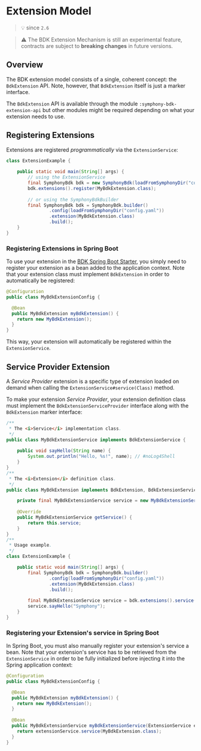 # Extension Model
> :bulb: since `2.6`

> :warning: The BDK Extension Mechanism is still an experimental feature, contracts are subject to **breaking changes** 
> in future versions.

## Overview
The BDK extension model consists of a single, coherent concept: the `BdkExtension` API. Note, however, that `BdkExtension` 
itself is just a marker interface.

The `BdkExtension` API is available through the module `:symphony-bdk-extension-api` but other modules might be required
depending on what your extension needs to use.

## Registering Extensions
Extensions are registered _programmatically_ via the `ExtensionService`:
```java
class ExtensionExample {
    
    public static void main(String[] args) {
        // using the ExtensionService
        final SymphonyBdk bdk = new SymphonyBdk(loadFromSymphonyDir("config.yaml"));
        bdk.extensions().register(MyBdkExtension.class);
        
        // or using the SymphonyBdkBuilder
        final SymphonyBdk bdk = SymphonyBdk.builder()
                .config(loadFromSymphonyDir("config.yaml"))
                .extension(MyBdkExtension.class) 
                .build();
    }
}
```

### Registering Extensions in Spring Boot
To use your extension in the [BDK Spring Boot Starter](./spring-boot/core-starter.md), you simply need to register your 
extension as a bean added to the application context. Note that your extension class must implement `BdkExtension` in order
to automatically be registered:
```java
@Configuration
public class MyBdkExtensionConfig {

  @Bean
  public MyBdkExtension myBdkExtension() {
    return new MyBdkExtension();
  }
}
```
This way, your extension will automatically be registered within the `ExtensionService`.

## Service Provider Extension
A _Service Provider_ extension is a specific type of extension loaded on demand when calling the 
`ExtensionService#service(Class)` method.

To make your extension _Service Provider_, your extension definition class must implement the `BdkExtensionServiceProvider`
interface along with the `BdkExtension` marker interface: 
```java
/**
 * The <i>Service</i> implementation class.
 */
public class MyBdkExtensionService implements BdkExtensionService {
    
    public void sayHello(String name) {
        System.out.println("Hello, %s!", name); // #noLog4Shell
    }
}
/**
 * The <i>Extension</i> definition class.
 */
public class MyBdkExtension implements BdkExtension, BdkExtensionServiceProvider<MyBdkExtensionService> {

    private final MyBdkExtensionService service = new MyBdkExtensionService();
    
    @Override
    public MyBdkExtensionService getService() {
        return this.service;
    }
}
/**
 * Usage example.
 */
class ExtensionExample {

    public static void main(String[] args) {
        final SymphonyBdk bdk = SymphonyBdk.builder()
                .config(loadFromSymphonyDir("config.yaml"))
                .extension(MyBdkExtension.class)
                .build();
        
        final MyBdkExtensionService service = bdk.extensions().service(MyBdkExtension.class);
        service.sayHello("Symphony");
    }
}
```

### Registering your Extension's service in Spring Boot
In Spring Boot, you must also manually register your extension's service a bean. Note that your extension's service has 
to be retrieved from the `ExtensionService` in order to be fully initialized before injecting it into the Spring application
context:

```java
@Configuration
public class MyBdkExtensionConfig {

  @Bean
  public MyBdkExtension myBdkExtension() {
    return new MyBdkExtension();
  }
  
  @Bean
  public MyBdkExtensionService myBdkExtensionService(ExtensionService extensionService) {
    return extensionService.service(MyBdkExtension.class);
  }
}
```
